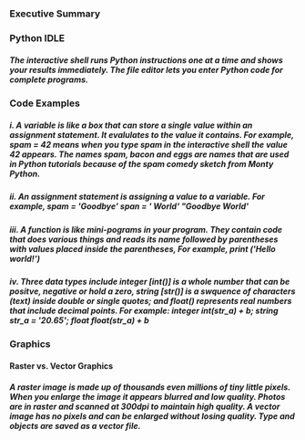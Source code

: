 ### Executive Summary

#####


### Python IDLE

##### The interactive shell runs Python instructions one at a time and shows your results immediately. The file editor lets you enter Python code for complete programs.

### Code Examples

##### i.  A variable is like a box that can store a single value within an assignment statement. It evalulates to the value it contains. For example, spam = 42 means when you type spam in the interactive shell the value 42 appears. The names spam, bacon and eggs are names that are used in Python tutorials because of the spam comedy sketch from Monty Python.
##### ii. An assignment statement is assigning a value to a variable. For example, spam = 'Goodbye' span = ' World' "Goodbye World'
##### iii. A function is like mini-pograms in your program. They contain code that does various things and reads its name followed by parentheses with values placed inside the parentheses, For example, print ('Hello world!')
##### iv. Three data types include integer [int()] is a whole number that can be positve, negative or hold a zero, string [str()] is a swquence of characters (text) inside double or single quotes; and float() represents real numbers that include decimal points. For example: integer int(str_a) + b; string str_a = '20.65'; float float(str_a) + b

### Graphics

#### Raster vs. Vector Graphics
##### A raster image is made up of thousands even millions of tiny little pixels. When you enlarge the image it appears blurred and low quality. Photos are in raster and scanned at 300dpi to maintain high quality. A vector image has no pixels and can be enlarged without losing quality. Type and objects are saved as a vector file.
